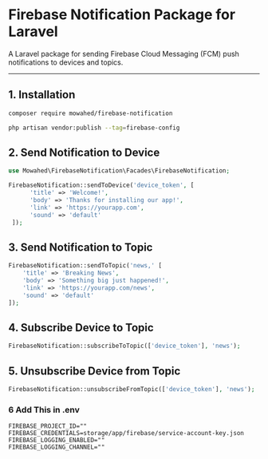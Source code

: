 # Firebase Notification Package for Laravel

A Laravel package for sending Firebase Cloud Messaging (FCM) push notifications to devices and topics.

---

## 1. Installation

```bash
composer require mowahed/firebase-notification

php artisan vendor:publish --tag=firebase-config
```

## 2. Send Notification to Device

```php
use Mowahed\FirebaseNotification\Facades\FirebaseNotification;

FirebaseNotification::sendToDevice('device_token', [
      'title' => 'Welcome!',
      'body' => 'Thanks for installing our app!',
      'link' => 'https://yourapp.com',
      'sound' => 'default'
 ]);
 ```

## 3. Send Notification to Topic

```php
FirebaseNotification::sendToTopic('news,' [
    'title' => 'Breaking News',
    'body' => 'Something big just happened!',
    'link' => 'https://yourapp.com/news',
    'sound' => 'default'
]);
```

## 4. Subscribe Device to Topic

```php
FirebaseNotification::subscribeToTopic(['device_token'], 'news');

```

## 5. Unsubscribe Device from Topic

```php
FirebaseNotification::unsubscribeFromTopic(['device_token'], 'news');
```

### 6 Add This in .env

```dotenv
FIREBASE_PROJECT_ID=""
FIREBASE_CREDENTIALS=storage/app/firebase/service-account-key.json
FIREBASE_LOGGING_ENABLED=""
FIREBASE_LOGGING_CHANNEL=""
```

